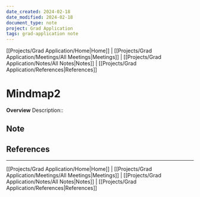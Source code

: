 ```yaml
---
date_created: 2024-02-18
date_modified: 2024-02-18
document_type: note
project: Grad Application
tags: grad-application note
---
```

[[Projects/Grad Application/Home|Home]] | [[Projects/Grad Application/Meetings/All Meetings|Meetings]] | [[Projects/Grad Application/Notes/All Notes|Notes]] | [[Projects/Grad Application/References|References]]
# Mindmap2
**Overview**
Description:: 

## Note



## References


---
[[Projects/Grad Application/Home|Home]] | [[Projects/Grad Application/Meetings/All Meetings|Meetings]] | [[Projects/Grad Application/Notes/All Notes|Notes]] | [[Projects/Grad Application/References|References]]
